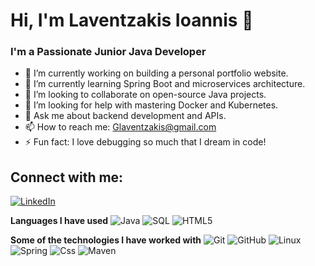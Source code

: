 # Hi, I'm Laventzakis Ioannis 👋



### I'm a Passionate Junior Java Developer

- 🔭 I’m currently working on building a personal portfolio website.
- 🌱 I’m currently learning Spring Boot and microservices architecture.
- 👯 I’m looking to collaborate on open-source Java projects.
- 🤔 I’m looking for help with mastering Docker and Kubernetes.
- 💬 Ask me about backend development and APIs.
- 📫 How to reach me: Glaventzakis@gmail.com
- ⚡ Fun fact: I love debugging so much that I dream in code!

## Connect with me:
[![LinkedIn](https://img.shields.io/badge/LinkedIn-000000?style=flat&logo=linkedin&logoColor=0A66C2)](https://www.linkedin.com/in/ioannis-laventzakis-b9570a282/)


<!-- Languages and Technologies -->
**Languages I have used**
![Java](https://img.shields.io/badge/-Java-000000?style=flat&logo=Java&logoColor=007396)
![SQL](https://img.shields.io/badge/-SQL-000000?style=flat&logo=MySQL)
![HTML5](https://img.shields.io/badge/-HTML5-000000?style=flat&logo=HTML5)

**Some of the technologies I have worked with**
![Git](https://img.shields.io/badge/-Git-000000?style=flat&logo=git&logoColor=F05032)
![GitHub](https://img.shields.io/badge/-GitHub-000000?style=flat&logo=github&logoColor=FFFFFF)
![Linux](https://img.shields.io/badge/-Linux-000000?style=flat&logo=linux&logoColor=FCC624)
![Spring](https://img.shields.io/badge/-Spring-000000?style=flat&logo=spring&logoColor=6DB33F)
![Css](https://img.shields.io/badge/-Css-000000?style=flat&logo=css&logoColor=6DB33F)
![Maven](http://img.shields.io/badge/-Maven-1565c0?style=flat-square&logo=apache-maven)
